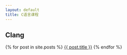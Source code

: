 ```yaml
---
layout: default
title: C语言课程
---
```



## Clang

  {% for post in site.posts %}
      <a href="{{ post.url }}">{{ post.title }}</a>
  {% endfor %}